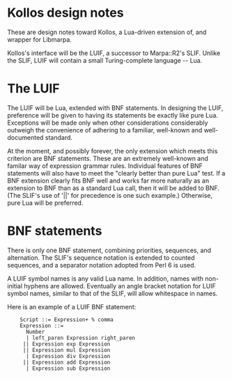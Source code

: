 Kollos design notes
===================

These are design notes toward Kollos, a Lua-driven extension of,
and wrapper for Libmarpa.

Kollos's interface will be the LUIF, a successor to Marpa::R2's
SLIF.  Unlike the SLIF, LUIF will contain a small
Turing-complete language -- Lua.

The LUIF
========

The LUIF will be Lua, extended with BNF statements.
In designing the LUIF, preference will be given to having
its statements be exactly like pure Lua.
Exceptions will be made only when other considerations
considerably outweigh the convenience of adhering to a familiar,
well-known and well-documented standard.

At the moment, and possibly forever, the only extension
which meets this criterion are BNF statements.
These are an extremely well-known and familar way of expression
grammar rules.
Individual features of BNF statements will also have to meet
the "clearly better than pure Lua" test.
If a BNF extension
clearly fits BNF well and works far more naturally as
an extension to BNF than as a standard Lua call,
then it will be added to BNF.
(The SLIF's use of '||' for precedence is one such example.)
Otherwise, pure Lua will be preferred.

BNF statements
==============

There is only one BNF statement,
combining priorities, sequences, and alternation.
The SLIF's sequence notation is extended to counted sequences,
and a separator notation adopted from Perl 6 is used.

A LUIF symbol names is any valid Lua name.
In addition, names with non-initial hyphens are allowed.
Eventually an angle bracket notation for LUIF symbol names,
similar to that of the SLIF, will allow whitespace
in names.

Here is an example of a LUIF BNF statement:

```
    Script ::= Expression+ % comma
    Expression ::=
      Number
      | left_paren Expression right_paren
     || Expression exp Expression
     || Expression mul Expression
      | Expression div Expression
     || Expression add Expression
      | Expression sub Expression
```
